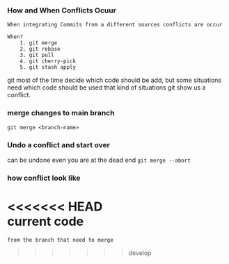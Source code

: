 ### How and When Conflicts Ocuur
    When integrating Commits from a different sources conflicts are occur

    When?
        1. git merge
        2. git rebase
        3. git pull
        4. git cherry-pick
        5. git stash apply

git most of the time decide which code should be add, but some situations need which code should be used that kind of situations git show us a conflict.

### merge changes to main branch
`git merge <branch-name>`


### Undo a conflict and start over
can be undone even you are at the dead end
`git merge --abort`

### how conflict look like  
<<<<<<< HEAD  
    current code   
=======  
    from the branch that need to merge  
>>>>>>> develop  

